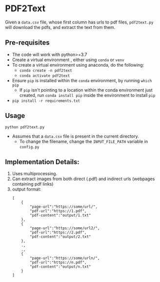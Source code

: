 # PDF2Text

Given a `data.csv` file, whose first column has urls to pdf files, `pdf2text.py` will download the pdfs, and extract the text from them.

## Pre-requisites

- The code will work with python>=3.7
- Create a virtual environment , either using `conda` or `venv`
- To create a virtual environment using anaconda, do the following:
    - `conda create -n pdf2text`
    - `conda activate pdf2text`
- Ensure `pip` is installed within the `conda` environment, by running `which pip`
    - If `pip` isn't pointing to a location within the conda environment just created, run `conda install pip` 
      inside the environment to install `pip`
- `pip install -r requirements.txt`

## Usage
`python pdf2text.py`
- Assumes that a `data.csv` file is present in the current directory.
    - To change the filename, change the `INPUT_FILE_PATH` variable in `config.py`

## Implementation Details:
1. Uses multiprocessing.
2. Can extract images from both direct (.pdf) and indirect urls (webpages containing pdf links)
3. output format:
    ```
    [
        {
            "page-url":"https://some/url/",
            "pdf-url":"https://1.pdf",
            "pdf-content":"output/1.txt"
        },
        {
            "page-url":"https://some/url2/",
            "pdf-url":"https://2.pdf",
            "pdf-content":"output/2.txt"
        },
        .,
        .,
        {
            "page-url":"https://some/urln/",
            "pdf-url":"https://n.pdf",
            "pdf-content":"output/n.txt"
        }
    ]
    ```
